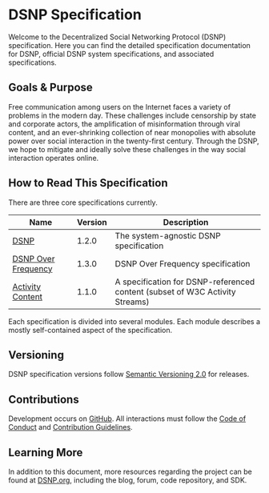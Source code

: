 # DSNP Specification

Welcome to the Decentralized Social Networking Protocol (DSNP) specification.
Here you can find the detailed specification documentation for DSNP, official DSNP system specifications, and associated specifications.

## Goals & Purpose

Free communication among users on the Internet faces a variety of problems in the modern day.
These challenges include censorship by state and corporate actors, the amplification of misinformation through viral content, and an ever-shrinking collection of near monopolies with absolute power over social interaction in the twenty-first century.
Through the DSNP, we hope to mitigate and ideally solve these challenges in the way social interaction operates online.

## How to Read This Specification

There are three core specifications currently.

| Name | Version | Description |
| --- | --- | --- |
| [DSNP](DSNP/Overview.md) | 1.2.0 | The system-agnostic DSNP specification |
| [DSNP Over Frequency](Frequency/Overview.md) | 1.3.0 | DSNP Over Frequency specification |
| [Activity Content](ActivityContent/Overview.md) | 1.1.0 | A specification for DSNP-referenced content (subset of W3C Activity Streams) |

Each specification is divided into several modules.
Each module describes a mostly self-contained aspect of the specification.

## Versioning

DSNP specification versions follow [Semantic Versioning 2.0](https://semver.org/) for releases.

## Contributions

Development occurs on [GitHub](https://github.com/LibertyDSNP/spec).
All interactions must follow the [Code of Conduct](https://github.com/LibertyDSNP/spec/blob/main/CODE_OF_CONDUCT.md) and [Contribution Guidelines](https://github.com/LibertyDSNP/spec/blob/main/CONTRIBUTING.md).

## Learning More

In addition to this document, more resources regarding the project can be found at [DSNP.org](https://www.dsnp.org), including the blog, forum, code repository, and SDK.
